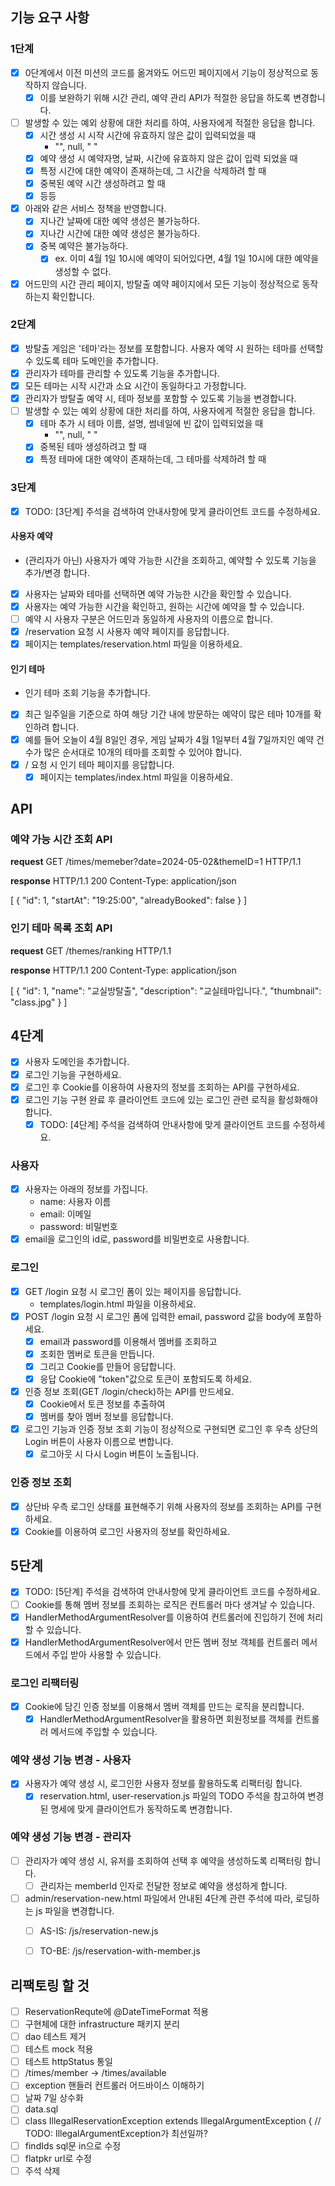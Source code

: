 ## 기능 요구 사항

### 1단계

- [x] 0단계에서 이전 미션의 코드를 옮겨와도 어드민 페이지에서 기능이 정상적으로 동작하지 않습니다.
  - [x] 이를 보완하기 위해 시간 관리, 예약 관리 API가 적절한 응답을 하도록 변경합니다.
- [ ] 발생할 수 있는 예외 상황에 대한 처리를 하여, 사용자에게 적절한 응답을 합니다.
  - [x] 시간 생성 시 시작 시간에 유효하지 않은 값이 입력되었을 때
    - "", null, "   "
  - [x] 예약 생성 시 예약자명, 날짜, 시간에 유효하지 않은 값이 입력 되었을 때
  - [x] 특정 시간에 대한 예약이 존재하는데, 그 시간을 삭제하려 할 때
  - [x] 중복된 예약 시간 생성하려고 할 때
  - [x] 등등
- [x] 아래와 같은 서비스 정책을 반영합니다.
  - [x] 지나간 날짜에 대한 예약 생성은 불가능하다.
  - [x] 지나간 시간에 대한 예약 생성은 불가능하다.
  - [x] 중복 예약은 불가능하다.
    - [x] ex. 이미 4월 1일 10시에 예약이 되어있다면, 4월 1일 10시에 대한 예약을 생성할 수 없다.
- [x] 어드민의 시간 관리 페이지, 방탈출 예약 페이지에서 모든 기능이 정상적으로 동작하는지 확인합니다.

### 2단계

- [x] 방탈출 게임은 '테마'라는 정보를 포함합니다. 사용자 예약 시 원하는 테마를 선택할 수 있도록 테마 도메인을 추가합니다.
- [x] 관리자가 테마를 관리할 수 있도록 기능을 추가합니다.
- [x] 모든 테마는 시작 시간과 소요 시간이 동일하다고 가정합니다.
- [x] 관리자가 방탈출 예약 시, 테마 정보를 포함할 수 있도록 기능을 변경합니다.
- [ ] 발생할 수 있는 예외 상황에 대한 처리를 하여, 사용자에게 적절한 응답을 합니다.
  - [x] 테마 추가 시 테마 이름, 설명, 썸네일에 빈 값이 입력되었을 때
    - "", null, "   "
  - [x] 중복된 테마 생성하려고 할 때
  - [x] 특정 테마에 대한 예약이 존재하는데, 그 테마를 삭제하려 할 때

### 3단계

- [x] TODO: [3단계] 주석을 검색하여 안내사항에 맞게 클라이언트 코드를 수정하세요.

#### 사용자 예약

- (관리자가 아닌) 사용자가 예약 가능한 시간을 조회하고, 예약할 수 있도록 기능을 추가/변경 합니다.
- [x] 사용자는 날짜와 테마를 선택하면 예약 가능한 시간을 확인할 수 있습니다.
- [x] 사용자는 예약 가능한 시간을 확인하고, 원하는 시간에 예약을 할 수 있습니다.
- [ ] 예약 시 사용자 구분은 어드민과 동일하게 사용자의 이름으로 합니다.
- [x] /reservation 요청 시 사용자 예약 페이지를 응답합니다.
- [x] 페이지는 templates/reservation.html 파일을 이용하세요.

#### 인기 테마

- 인기 테마 조회 기능을 추가합니다.
- [x] 최근 일주일을 기준으로 하여 해당 기간 내에 방문하는 예약이 많은 테마 10개를 확인하려 합니다.
- [x] 예를 들어 오늘이 4월 8일인 경우, 게임 날짜가 4월 1일부터 4월 7일까지인 예약 건수가 많은 순서대로 10개의 테마를 조회할 수 있어야 합니다.
- [x] / 요청 시 인기 테마 페이지를 응답합니다.
  - [x] 페이지는 templates/index.html 파일을 이용하세요.

## API
### 예약 가능 시간 조회 API
**request**
GET /times/memeber?date=2024-05-02&themeID=1 HTTP/1.1

**response**
HTTP/1.1 200
Content-Type: application/json

[
{
"id": 1,
"startAt": "19:25:00",
"alreadyBooked": false
}
]

### 인기 테마 목록 조회 API
**request**
GET /themes/ranking HTTP/1.1

**response**
HTTP/1.1 200
Content-Type: application/json

[
{
"id": 1,
"name": "교실방탈출",
"description": "교실테마입니다.",
"thumbnail": "class.jpg"
}
]

## 4단계
- [x] 사용자 도메인을 추가합니다.
- [x] 로그인 기능을 구현하세요.
- [x] 로그인 후 Cookie를 이용하여 사용자의 정보를 조회하는 API를 구현하세요.
- [x] 로그인 기능 구현 완료 후 클라이언트 코드에 있는 로그인 관련 로직을 활성화해야 합니다. 
  - [x] TODO: [4단계] 주석을 검색하여 안내사항에 맞게 클라이언트 코드를 수정하세요.

### 사용자
- [x] 사용자는 아래의 정보를 가집니다.
  - name: 사용자 이름
  - email: 이메일
  - password: 비밀번호
- [x] email을 로그인의 id로, password를 비밀번호로 사용합니다.

### 로그인
- [x] GET /login 요청 시 로그인 폼이 있는 페이지를 응답합니다.
  - templates/login.html 파일을 이용하세요.
- [x] POST /login 요청 시 로그인 폼에 입력한 email, password 값을 body에 포함하세요.
  - [x] email과 password를 이용해서 멤버를 조회하고
  - [x] 조회한 멤버로 토큰을 만듭니다.
  - [x] 그리고 Cookie를 만들어 응답합니다.
  - [x] 응답 Cookie에 "token"값으로 토큰이 포함되도록 하세요.
- [x] 인증 정보 조회(GET /login/check)하는 API를 만드세요.
  - [x] Cookie에서 토큰 정보를 추출하여
  - [x] 멤버를 찾아 멤버 정보를 응답합니다.
- [x] 로그인 기능과 인증 정보 조회 기능이 정상적으로 구현되면 로그인 후 우측 상단의 Login 버튼이 사용자 이름으로 변합니다.
  - [x] 로그아웃 시 다시 Login 버튼이 노출됩니다.

### 인증 정보 조회
-[x] 상단바 우측 로그인 상태를 표현해주기 위해 사용자의 정보를 조회하는 API를 구현하세요.
-[x] Cookie를 이용하여 로그인 사용자의 정보를 확인하세요.

## 5단계
- [x] TODO: [5단계] 주석을 검색하여 안내사항에 맞게 클라이언트 코드를 수정하세요.
- [ ] Cookie를 통해 멤버 정보를 조회하는 로직은 컨트롤러 마다 생겨날 수 있습니다.
- [x] HandlerMethodArgumentResolver를 이용하여 컨트롤러에 진입하기 전에 처리할 수 있습니다.
- [x] HandlerMethodArgumentResolver에서 만든 멤버 정보 객체를 컨트롤러 메서드에서 주입 받아 사용할 수 있습니다.

### 로그인 리팩터링
- [x] Cookie에 담긴 인증 정보를 이용해서 멤버 객체를 만드는 로직을 분리합니다.
  - [x] HandlerMethodArgumentResolver을 활용하면 회원정보를 객체를 컨트롤러 메서드에 주입할 수 있습니다.

### 예약 생성 기능 변경 - 사용자
- [x] 사용자가 예약 생성 시, 로그인한 사용자 정보를 활용하도록 리팩터링 합니다.
  - [x] reservation.html, user-reservation.js 파일의 TODO 주석을 참고하여 변경된 명세에 맞게 클라이언트가 동작하도록 변경합니다.

### 예약 생성 기능 변경 - 관리자
- [ ] 관리자가 예약 생성 시, 유저를 조회하여 선택 후 예약을 생성하도록 리팩터링 합니다.
  - [ ] 관리자는 memberId 인자로 전달한 정보로 예약을 생성하게 합니다.
- [ ] admin/reservation-new.html 파일에서 안내된 4단계 관련 주석에 따라, 로딩하는 js 파일을 변경합니다.
  - [ ] AS-IS: /js/reservation-new.js
  - [ ] TO-BE: /js/reservation-with-member.js


## 리팩토링 할 것
- [ ] ReservationRequte에 @DateTimeFormat 적용
- [ ] 구현체에 대한 infrastructure 패키지 분리
- [ ] dao 테스트 제거
- [ ] 테스트 mock 적용
- [ ] 테스트 httpStatus 통일
- [ ] /times/member -> /times/available
- [ ] exception 핸들러 컨트롤러 어드바이스 이해하기
- [ ] 날짜 7일 상수화
- [ ] data.sql
- [ ] class IllegalReservationException extends IllegalArgumentException { // TODO: IllegalArgumentException가 최선일까?
- [ ] findIds sql문 in으로 수정
- [ ] flatpkr url로 수정
- [ ] 주석 삭제
